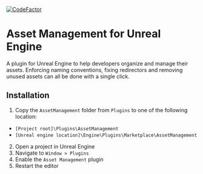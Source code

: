 [![CodeFactor](https://www.codefactor.io/repository/github/r00tdroid/assetmanagement/badge)](https://www.codefactor.io/repository/github/r00tdroid/assetmanagement)

# Asset Management for Unreal Engine

A plugin for Unreal Engine to help developers organize and manage their assets. Enforcing naming conventions, fixing redirectors and removing unused assets can all be done with a single click.

## Installation
1. Copy the `AssetManagement` folder from `Plugins` to one of the following location:
* `[Project root]\Plugins\AssetManagement`
* `[Unreal engine location]\Engine\Plugins\Marketplace\AssetManagement`
2. Open a project in Unreal Engine
3. Navigate to `Window > Plugins`
4. Enable the `Asset Management` plugin
5. Restart the editor

